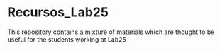 # Recursos_Lab25
This repository contains a mixture of materials which are thought to be useful for the students working at Lab25
